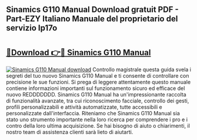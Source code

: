 ## Sinamics G110 Manual Download gratuit PDF - Part-EZY Italiano Manuale del proprietario del servizio Ip17o

# <h2><a href="http://dfgsypa.blite.top/?on=Sinamics+G110+Manual">🔗Download 👉🔴 Sinamics G110 Manual</a></h2>

[![Sinamics G110 Manual download](https://i.imgur.com/lujVjoI.png)](http://dfgsypa.blite.top/?on=Sinamics+G110+Manual)
Controllo magistrale questa guida svela i segreti del tuo nuovo Sinamics G110 Manual e ti consente di controllare con precisione le sue funzioni. Si prega di leggere attentamente questo manuale contiene informazioni importanti sul funzionamento sicuro ed efficace del nuovo REDDDDDDD. Sinamics G110 Manual ha un'impressionante raccolta di funzionalità avanzate, tra cui riconoscimento facciale, controllo dei gesti, profili personalizzabili e attività automatizzate, tutte accessibili e personalizzate dall'interfaccia. Riteniamo che Sinamics G110 Manual sia stato uno strumento importante nella loro ricerca per comprendere i pro e i contro della loro ultima acquisizione. Se hai bisogno di aiuto o chiarimenti, il nostro team di assistenza clienti sarà lieto di aiutarti.
